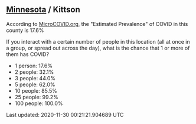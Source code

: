 
## [Minnesota](/united-states/minnesota) / Kittson

According to [MicroCOVID.org](http://microcovid.org),
the "Estimated Prevalence" of COVID in this county is 17.6%

If you interact with a certain number of people in this location
(all at once in a group, or spread out across the day), what is the chance that
1 or more of them has COVID?

- 1 person: 17.6%
- 2 people: 32.1%
- 3 people: 44.0%
- 5 people: 62.0%
- 10 people: 85.5%
- 25 people: 99.2%
- 100 people: 100.0%

Last updated: 2020-11-30 00:21:21.904689 UTC
